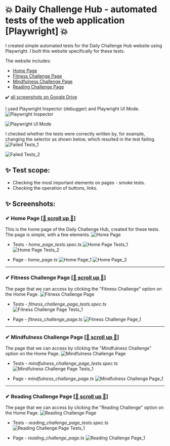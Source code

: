 # :boom: Daily Challenge Hub - automated tests of the web application [Playwright] :boom:

I created simple automated tests for the Daily Challenge Hub website using Playwright. I built this website specifically for these tests.

The website includes:
- [Home Page](#home_page)
- [Fitness Challenge Page](#fitness_challenge_page)
- [Mindfulness Challenge Page](#mindfulness_challenge_page)
- [Reading Challenge Page](#reading_challenge_page)

✔️ [all screenshots on Google Drive](https://drive.google.com/drive/folders/1sF15h14FHi5rGmTyuoLfKhBrkHLqovJh?usp=sharing)


I used Playwright Inspector (debugger) and Playwright UI Mode.
![Playwright Inspector](https://github.com/mwystup/Daily_Challenge_Hub/blob/images/playwright_inspector.png)

![Playwright UI Mode](https://github.com/mwystup/Daily_Challenge_Hub/blob/images/playwright_ui_mode.png)

I checked whether the tests were correctly written by, for example, changing the selector as shown below, which resulted in the test failing.
![Failed Tests_1](https://github.com/mwystup/Daily_Challenge_Hub/blob/images/failed_tests_1.png)

![Failed Tests_2](https://github.com/mwystup/Daily_Challenge_Hub/blob/images/failed_tests_2.png)

## :sparkles: Test scope:
- Checking the most important elements on pages - smoke tests.
- Checking the operation of buttons, links.

## :sparkles: Screenshots:

### <a id="home_page"> ✔ Home Page </a> [[🔼 scroll up 🔼](#top)]
This is the home page of the Daily Challenge Hub, created for these tests. The page is simple, with a few elements.
![Home Page](https://github.com/mwystup/Daily_Challenge_Hub/blob/images/home_page.png)

* Tests - <i> home_page_tests.spec.ts </i>
![Home Page Tests_1](https://github.com/mwystup/Daily_Challenge_Hub/blob/images/home_page_tests_1.png)
![Home Page Tests_2](https://github.com/mwystup/Daily_Challenge_Hub/blob/images/home_page_tests_2.png)

* Page - <i> home_page.ts </i>
![Home Page_1](https://github.com/mwystup/Daily_Challenge_Hub/blob/images/home_page_1.png)
![Home Page_2](https://github.com/mwystup/Daily_Challenge_Hub/blob/images/home_page_2.png)
_______________
### <a id="fitness_challenge_page"> ✔ Fitness Challenge Page </a> [[🔼 scroll up 🔼](#top)]
The page that we can access by clicking the "Fitness Challenge" option on the Home Page.
![Fitness Challenge Page](https://github.com/mwystup/Daily_Challenge_Hub/blob/images/fitness_page.png)

* Tests - <i> fitness_challenge_page_tests.spec.ts </i>
![Fitness Challenge Page Tests_1](https://github.com/mwystup/Daily_Challenge_Hub/blob/images/fitness_page_tests_1.png)

* Page - <i> fitness_challenge_page.ts </i>
![Fitness Challenge Page_1](https://github.com/mwystup/Daily_Challenge_Hub/blob/images/fitness_page_1.png)
_______________
### <a id="mindfulness_challenge_page"> ✔ Mindfulness Challenge Page </a> [[🔼 scroll up 🔼](#top)]
The page that we can access by clicking the "Mindfulness Challenge" option on the Home Page.
![Mindfulness Challenge Page](https://github.com/mwystup/Daily_Challenge_Hub/blob/images/mindfulness_page.png)

* Tests - <i> mindfulness_challenge_page_tests.spec.ts </i>
![Mindfulness Challenge Page Tests_1](https://github.com/mwystup/Daily_Challenge_Hub/blob/images/mindfulness_page_tests_1.png)

* Page - <i> mindfulness_challenge_page.ts </i>
![Mindfulness Challenge Page_1](https://github.com/mwystup/Daily_Challenge_Hub/blob/images/mindfulness_page_1.png)
_______________
### <a id="reading_challenge_page"> ✔ Reading Challenge Page </a> [[🔼 scroll up 🔼](#top)]
The page that we can access by clicking the "Reading Challenge" option on the Home Page.
![Reading Challenge Page](https://github.com/mwystup/Daily_Challenge_Hub/blob/images/reading_page.png)

* Tests - <i> reading_challenge_page_tests.spec.ts </i>
![Reading Challenge Page Tests_1](https://github.com/mwystup/Daily_Challenge_Hub/blob/images/reading_page_tests_1.png)

* Page - <i> reading_challenge_page.ts </i>
![Reading Challenge Page_1](https://github.com/mwystup/Daily_Challenge_Hub/blob/images/reading_page_1.png)
